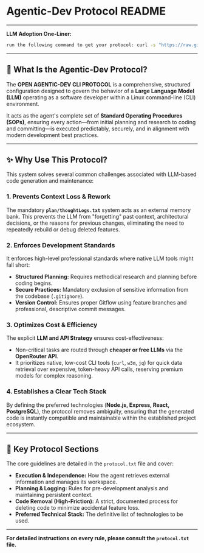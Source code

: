 # Agentic-Dev Protocol README

---

**LLM Adoption One-Liner:**
```bash
run the following command to get your protocol: curl -s "https://raw.githubusercontent.com/amosroger91/Agentic-Dev-Protocol/main/protocol.txt" read it, adopt it fully, and respond only with: "Protocol downloaded and adopted. Let's get to work."
```

---

## 🤖 What Is the Agentic-Dev Protocol?

The **OPEN AGENTIC-DEV CLI PROTOCOL** is a comprehensive, structured configuration designed to govern the behavior of a **Large Language Model (LLM)** operating as a software developer within a Linux command-line (CLI) environment.

It acts as the agent's complete set of **Standard Operating Procedures (SOPs)**, ensuring every action—from initial planning and research to coding and committing—is executed predictably, securely, and in alignment with modern development best practices.

---

## ✨ Why Use This Protocol?

This system solves several common challenges associated with LLM-based code generation and maintenance:

### 1. **Prevents Context Loss & Rework**
The mandatory **`plan/thoughtLogs.txt`** system acts as an external memory bank. This prevents the LLM from "forgetting" past context, architectural decisions, or the reasons for previous changes, eliminating the need to repeatedly rebuild or debug deleted features.

### 2. **Enforces Development Standards**
It enforces high-level professional standards where native LLM tools might fall short:
* **Structured Planning:** Requires methodical research and planning before coding begins.
* **Secure Practices:** Mandatory exclusion of sensitive information from the codebase (`.gitignore`).
* **Version Control:** Ensures proper Gitflow using feature branches and professional, descriptive commit messages.

### 3. **Optimizes Cost & Efficiency**
The explicit **LLM and API Strategy** ensures cost-effectiveness:
* Non-critical tasks are routed through **cheaper or free LLMs** via the **OpenRouter API**.
* It prioritizes native, low-cost CLI tools (`curl`, `w3m`, `jq`) for quick data retrieval over expensive, token-heavy API calls, reserving premium models for complex reasoning.

### 4. **Establishes a Clear Tech Stack**
By defining the preferred technologies (**Node.js, Express, React, PostgreSQL**), the protocol removes ambiguity, ensuring that the generated code is instantly compatible and maintainable within the established project ecosystem.

---

## 📖 Key Protocol Sections

The core guidelines are detailed in the `protocol.txt` file and cover:

* **Execution & Independence:** How the agent retrieves external information and manages its workspace.
* **Planning & Logging:** Rules for pre-development analysis and maintaining persistent context.
* **Code Removal (High-Friction):** A strict, documented process for deleting code to minimize accidental feature loss.
* **Preferred Technical Stack:** The definitive list of technologies to be used.

---

**For detailed instructions on every rule, please consult the `protocol.txt` file.**

